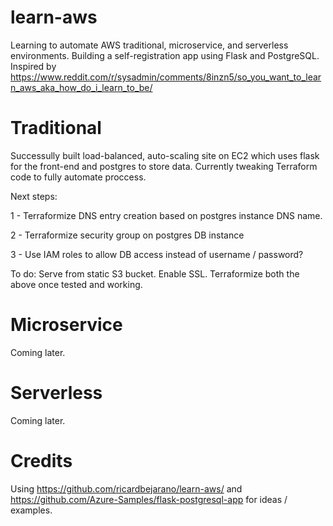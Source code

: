 # learn-aws
Learning to automate AWS traditional, microservice, and serverless environments. Building a self-registration app using Flask and PostgreSQL. Inspired by https://www.reddit.com/r/sysadmin/comments/8inzn5/so_you_want_to_learn_aws_aka_how_do_i_learn_to_be/

# Traditional
Successully built load-balanced, auto-scaling site on EC2 which uses flask for the front-end and postgres to store data. Currently tweaking Terraform code to fully automate proccess.

Next steps:

1 - Terraformize DNS entry creation based on postgres instance DNS name.

2 - Terraformize security group on postgres DB instance

3 - Use IAM roles to allow DB access instead of username / password?



To do: 
Serve from static S3 bucket. 
Enable SSL.
Terraformize both the above once tested and working.

# Microservice
Coming later.

# Serverless
Coming later.

# Credits
Using https://github.com/ricardbejarano/learn-aws/ and https://github.com/Azure-Samples/flask-postgresql-app for ideas / examples.
